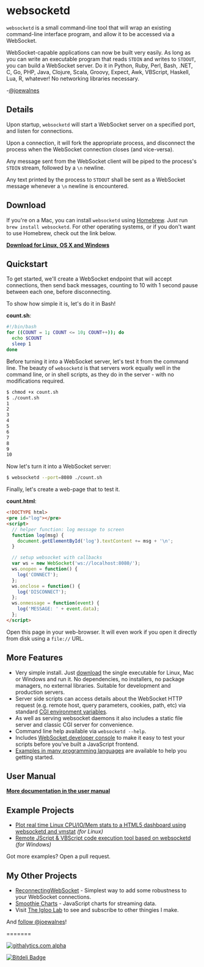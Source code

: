 websocketd
==========

`websocketd` is a small command-line tool that will wrap an existing command-line interface program, and allow it to be accessed via a WebSocket.

WebSocket-capable applications can now be built very easily. As long as you can write an executable program that reads `STDIN` and writes to `STDOUT`, you can build a WebSocket server. Do it in Python, Ruby, Perl, Bash, .NET, C, Go, PHP, Java, Clojure, Scala, Groovy, Expect, Awk, VBScript, Haskell, Lua, R, whatever! No networking libraries necessary.

-[@joewalnes](https://twitter.com/joewalnes)

Details
-------

Upon startup, `websocketd` will start a WebSocket server on a specified port, and listen for connections.

Upon a connection, it will fork the appropriate process, and disconnect the process when the WebSocket connection closes (and vice-versa).

Any message sent from the WebSocket client will be piped to the process's `STDIN` stream, followed by a `\n` newline.

Any text printed by the process to `STDOUT` shall be sent as a WebSocket message whenever a `\n` newline is encountered.


Download
--------

If you're on a Mac, you can install `websocketd` using [Homebrew](http://brew.sh/). Just run `brew install websocketd`. For other operating systems, or if you don't want to use Homebrew, check out the link below.

**[Download for Linux, OS X and Windows](https://github.com/joewalnes/websocketd/wiki/Download-and-install)**


Quickstart
----------

To get started, we'll create a WebSocket endpoint that will accept connections, then send back messages, counting to 10 with 1 second pause between each one, before disconnecting.

To show how simple it is, let's do it in Bash!

__count.sh__:

```sh
#!/bin/bash
for ((COUNT = 1; COUNT <= 10; COUNT++)); do
  echo $COUNT
  sleep 1
done
```

Before turning it into a WebSocket server, let's test it from the command line. The beauty of `websocketd` is that servers work equally well in the command line, or in shell scripts, as they do in the server - with no modifications required.

```sh
$ chmod +x count.sh
$ ./count.sh
1
2
3
4
5
6
7
8
9
10
```

Now let's turn it into a WebSocket server:

```sh
$ websocketd --port=8080 ./count.sh
```

Finally, let's create a web-page that to test it.

__count.html__:

```html
<!DOCTYPE html>
<pre id="log"></pre>
<script>
  // helper function: log message to screen
  function log(msg) {
    document.getElementById('log').textContent += msg + '\n';
  }

  // setup websocket with callbacks
  var ws = new WebSocket('ws://localhost:8080/');
  ws.onopen = function() {
    log('CONNECT');
  };
  ws.onclose = function() {
    log('DISCONNECT');
  };
  ws.onmessage = function(event) {
    log('MESSAGE: ' + event.data);
  };
</script>
```
Open this page in your web-browser. It will even work if you open it directly
from disk using a `file://` URL.

More Features
-------------

*   Very simple install. Just [download](https://github.com/joewalnes/websocketd/wiki/Download-and-install) the single executable for Linux, Mac or Windows and run it. No dependencies, no installers, no package managers, no external libraries. Suitable for development and production servers.
*   Server side scripts can access details about the WebSocket HTTP request (e.g. remote host, query parameters, cookies, path, etc) via standard [CGI environment variables](https://github.com/joewalnes/websocketd/wiki/Environment-variables).
*   As well as serving websocket daemons it also includes a static file server and classic CGI server for convenience.
*   Command line help available via `websocketd --help`.
*   Includes [WebSocket developer console](https://github.com/joewalnes/websocketd/wiki/Developer-console) to make it easy to test your scripts before you've built a JavaScript frontend.
*   [Examples in many programming languages](https://github.com/joewalnes/websocketd/tree/master/examples) are available to help you getting started.

User Manual
-----------

**[More documentation in the user manual](https://github.com/joewalnes/websocketd/wiki)**

Example Projects
----------------

*   [Plot real time Linux CPU/IO/Mem stats to a HTML5 dashboard using websocketd and vmstat](https://github.com/joewalnes/web-vmstats) _(for Linux)_
*   [Remote JScript & VBScript code execution tool based on websocketd](https://github.com/dab00/ws-console) _(for Windows)_

Got more examples? Open a pull request.

My Other Projects
-----------------

*   [ReconnectingWebSocket](https://github.com/joewalnes/reconnecting-websocket) - Simplest way to add some robustness to your WebSocket connections.
*   [Smoothie Charts](http://smoothiecharts.org/) - JavaScript charts for streaming data.
*   Visit [The Igloo Lab](http://theigloolab.com/) to see and subscribe to other thingies I make.

And [follow @joewalnes](https://twitter.com/joewalnes)!

=======

[![githalytics.com alpha](https://cruel-carlota.pagodabox.com/aeb01930fd25ab098615558d14e52ccb "githalytics.com")](http://githalytics.com/joewalnes/websocketd)


[![Bitdeli Badge](https://d2weczhvl823v0.cloudfront.net/joewalnes/websocketd/trend.png)](https://bitdeli.com/free "Bitdeli Badge")


